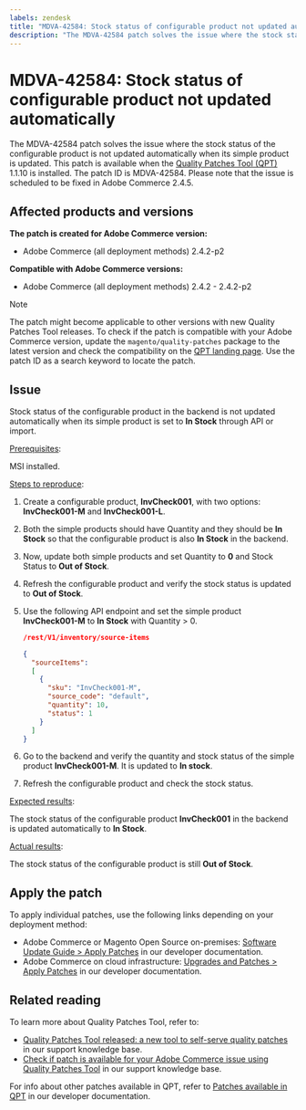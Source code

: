 ```yaml
---
labels: zendesk
title: "MDVA-42584: Stock status of configurable product not updated automatically"
description: "The MDVA-42584 patch solves the issue where the stock status of the configurable product is not updated automatically when its simple product is updated. This patch is available when the [Quality Patches Tool (QPT)](https://support.magento.com/hc/en-us/articles/360047139492) 1.1.10 is installed. The patch ID is MDVA-42584. Please note that the issue is scheduled to be fixed in Adobe Commerce 2.4.5."
---
```


# MDVA-42584: Stock status of configurable product not updated automatically

The MDVA-42584 patch solves the issue where the stock status of the configurable product is not updated automatically when its simple product is updated. This patch is available when the [Quality Patches Tool (QPT)](https://support.magento.com/hc/en-us/articles/360047139492) 1.1.10 is installed. The patch ID is MDVA-42584. Please note that the issue is scheduled to be fixed in Adobe Commerce 2.4.5.

## Affected products and versions

**The patch is created for Adobe Commerce version:**

* Adobe Commerce (all deployment methods) 2.4.2-p2

**Compatible with Adobe Commerce versions:**

* Adobe Commerce (all deployment methods) 2.4.2 - 2.4.2-p2

>[!NOTE]
>
>The patch might become applicable to other versions with new Quality Patches Tool releases. To check if the patch is compatible with your Adobe Commerce version, update the `magento/quality-patches` package to the latest version and check the compatibility on the [QPT landing page](https://devdocs.magento.com/quality-patches/tool.html#patch-grid). Use the patch ID as a search keyword to locate the patch.

## Issue

Stock status of the configurable product in the backend is not updated automatically when its simple product is set to **In Stock** through API or import.

<u>Prerequisites</u>:

MSI installed.

<u>Steps to reproduce</u>:

1. Create a configurable product, **InvCheck001**, with two options: **InvCheck001-M** and **InvCheck001-L**.
1. Both the simple products should have Quantity and they should be **In Stock** so that the configurable product is also **In Stock** in the backend.
1. Now, update both simple products and set Quantity to **0** and Stock Status to **Out of Stock**.
1. Refresh the configurable product and verify the stock status is updated to **Out of Stock**.
1. Use the following API endpoint and set the simple product **InvCheck001-M** to **In Stock** with Quantity > 0.

    ```JSON
    /rest/V1/inventory/source-items

    {
      "sourceItems":
      [
        {
          "sku": "InvCheck001-M",
          "source_code": "default",
          "quantity": 10,
          "status": 1
        }
      ]
    }
    ```
    
1. Go to the backend and verify the quantity and stock status of the simple product **InvCheck001-M**. It is updated to **In stock**.
1. Refresh the configurable product and check the stock status.

<u>Expected results</u>:

The stock status of the configurable product **InvCheck001** in the backend is updated automatically to **In Stock**.

<u>Actual results</u>:

The stock status of the configurable product is still **Out of Stock**.

## Apply the patch

To apply individual patches, use the following links depending on your deployment method:

* Adobe Commerce or Magento Open Source on-premises: [Software Update Guide > Apply Patches](https://devdocs.magento.com/guides/v2.4/comp-mgr/patching/mqp.html) in our developer documentation.
* Adobe Commerce on cloud infrastructure: [Upgrades and Patches > Apply Patches](https://devdocs.magento.com/cloud/project/project-patch.html) in our developer documentation.

## Related reading

To learn more about Quality Patches Tool, refer to:

* [Quality Patches Tool released: a new tool to self-serve quality patches](https://support.magento.com/hc/en-us/articles/360047139492) in our support knowledge base.
* [Check if patch is available for your Adobe Commerce issue using Quality Patches Tool](https://support.magento.com/hc/en-us/articles/360047125252) in our support knowledge base.

For info about other patches available in QPT, refer to [Patches available in QPT](https://devdocs.magento.com/quality-patches/tool.html#patch-grid) in our developer documentation.